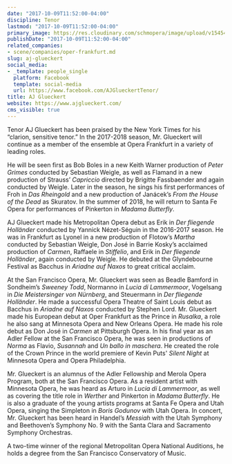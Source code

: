 ```yaml
---
date: "2017-10-09T11:52:00-04:00"
discipline: Tenor
lastmod: "2017-10-09T11:52:00-04:00"
primary_image: https://res.cloudinary.com/schmopera/image/upload/v1545409169/media/webhook-uploads/1507564177850/aj_glueckert_215.jpg.jpg
publishDate: "2017-10-09T11:52:00-04:00"
related_companies:
- scene/companies/oper-frankfurt.md
slug: aj-glueckert
social_media:
- _template: people_single
  platform: Facebook
  template: social-media
  url: https://www.facebook.com/AJGlueckertTenor/
title: AJ Glueckert
website: https://www.ajglueckert.com/
cms_visible: true
---
```


Tenor AJ Glueckert has been praised by the New York Times for his “clarion, sensitive tenor.” In the 2017-2018 season, Mr. Glueckert will continue as a member of the ensemble at Opera Frankfurt in a variety of leading roles.

He will be seen first as Bob Boles in a new Keith Warner production of *Peter Grimes* conducted by Sebastian Weigle, as well as Flamand in a new production of Strauss’ *Capriccio* directed by Brigitte Fassbaender and again conducted by Weigle. Later in the season, he sings his first performances of Froh in *Das Rheingold* and a new production of Janácek’s *From the House of the Dead* as Skuratov. In the summer of 2018, he will return to Santa Fe Opera for performances of Pinkerton in *Madama Butterfly*.

AJ Glueckert made his Metropolitan Opera debut as Erik in *Der fliegende Holländer* conducted by Yannick Nézet-Séguin in the 2016-2017 season. He was in Frankfurt as Lyonel in a new production of Flotow’s *Martha* conducted by Sebastian Weigle, Don José in Barrie Kosky’s acclaimed production of *Carmen*, Raffaele in *Stiffelio*, and Erik in *Der fliegende Holländer*, again conducted by Weigle. He debuted at the Glyndebourne Festival as Bacchus in *Ariadne auf Naxos* to great critical acclaim.

At the San Francisco Opera, Mr. Glueckert was seen as Beadle Bamford in Sondheim’s *Sweeney Todd*, Normanno in *Lucia di Lammermoor*, Vogelsang in *Die Meistersinger von Nürnberg*, and Steuermann in *Der fliegende Holländer*. He made a successful Opera Theatre of Saint Louis debut as Bacchus in *Ariadne auf Naxos* conducted by Stephen Lord. Mr. Glueckert made his European debut at Oper Frankfurt as the Prince in *Rusalka*, a role he also sang at Minnesota Opera and New Orleans Opera. He made his role debut as Don José in *Carmen* at Pittsburgh Opera. In his final year as an Adler Fellow at the San Francisco Opera, he was seen in productions of *Norma* as Flavio, *Susannah* and *Un ballo in maschera*. He created the role of the Crown Prince in the world premiere of Kevin Puts' *Silent Night* at Minnesota Opera and Opera Philadelphia. 

Mr. Glueckert is an alumnus of the Adler Fellowship and Merola Opera Program, both at the San Francisco Opera. As a resident artist with Minnesota Opera, he was heard as Arturo in *Lucia di Lammermoor*, as well as covering the title role in *Werther* and Pinkerton in *Madama Butterfly*. He is also a graduate of the young artists programs at Santa Fe Opera and Utah Opera, singing the Simpleton in *Boris Godunov* with Utah Opera. In concert, Mr. Glueckert has been heard in Handel’s *Messiah* with the Utah Symphony and Beethoven’s Symphony No. 9 with the Santa Clara and Sacramento Symphony Orchestras.

A two-time winner of the regional Metropolitan Opera National Auditions, he holds a degree from the San Francisco Conservatory of Music.
